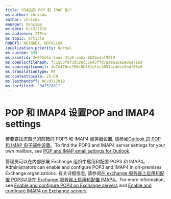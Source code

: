 ```yaml
---
title: 934启用 POP 和 IMAP 帐户
ms.author: chrisda
author: chrisda
manager: dansimp
ms.date: 6/15/2018
ms.audience: ITPro
ms.topic: article
ROBOTS: NOINDEX, NOFOLLOW
localization_priority: Normal
ms.custom: 934
ms.assetid: 2e07bd5a-5aad-41a9-aaba-6b2bedaf92f9
ms.openlocfilehash: fc1a55f9f3d58ac35645ffd7aaea1692e05d716d
ms.sourcegitcommit: 4b7e478ce700c0b781efec3857ac4dce5bdf00c6
ms.translationtype: MT
ms.contentlocale: zh-CN
ms.lasthandoff: 06/07/2019
ms.locfileid: "34752801"
---
```

# <a name="pop-and-imap4-settings"></a><span data-ttu-id="75eee-102">POP 和 IMAP4 设置</span><span class="sxs-lookup"><span data-stu-id="75eee-102">POP and IMAP4 settings</span></span>

<span data-ttu-id="75eee-103">若要查找您自己的邮箱的 POP3 和 IMAP4 服务器设置, 请参阅[Outlook 的 POP 和 IMAP 电子邮件设置](https://support.office.com/article/8361e398-8af4-4e97-b147-6c6c4ac95353.aspx)。</span><span class="sxs-lookup"><span data-stu-id="75eee-103">To find the POP3 and IMAP4 server settings for your own mailbox, see [POP and IMAP email settings for Outlook](https://support.office.com/article/8361e398-8af4-4e97-b147-6c6c4ac95353.aspx).</span></span>

<span data-ttu-id="75eee-104">管理员可以在内部部署 Exchange 组织中启用和配置 POP3 和 IMAP4。</span><span class="sxs-lookup"><span data-stu-id="75eee-104">Administrators can enable and configure POP3 and IMAP4 in on-premises Exchange organizations.</span></span> <span data-ttu-id="75eee-105">有关详细信息, 请参阅[在 exchange 服务器上启用和配置 POP3](https://technet.microsoft.com/library/bb124934.aspx)以及[在 Exchange 服务器上启用和配置 IMAP4](https://technet.microsoft.com/library/bb124489.aspx)。</span><span class="sxs-lookup"><span data-stu-id="75eee-105">For more information, see [Enable and configure POP3 on Exchange servers](https://technet.microsoft.com/library/bb124934.aspx) and [Enable and configure IMAP4 on Exchange servers](https://technet.microsoft.com/library/bb124489.aspx).</span></span>
